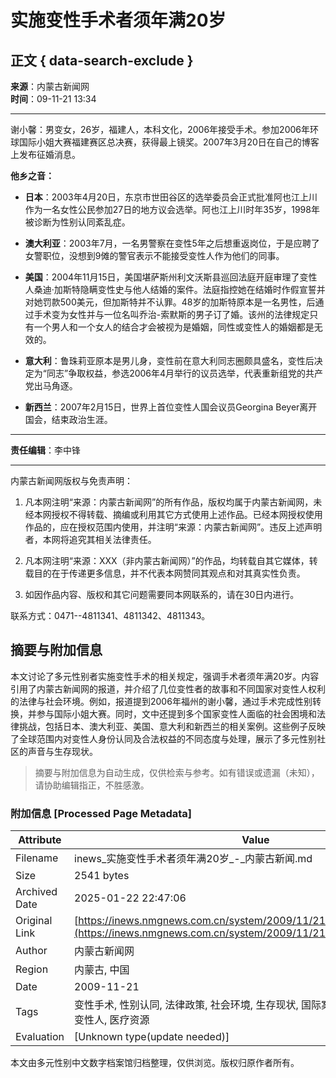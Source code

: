 # 实施变性手术者须年满20岁

## 正文 { data-search-exclude }


**来源**：内蒙古新闻网  
**时间**：09-11-21 13:34  

---

谢小馨：男变女，26岁，福建人，本科文化，2006年接受手术。参加2006年环球国际小姐大赛福建赛区总决赛，获得最上镜奖。2007年3月20日在自己的博客上发布征婚消息。

**他乡之音：**

- **日本**：2003年4月20日，东京市世田谷区的选举委员会正式批准阿也江上川作为一名女性公民参加27日的地方议会选举。阿也江上川时年35岁，1998年被诊断为性别认同紊乱症。

- **澳大利亚**：2003年7月，一名男警察在变性5年之后想重返岗位，于是应聘了女警职位，没想到9傩的警官表示不能接受变性人作为他们的同事。

- **美国**：2004年11月15日，美国堪萨斯州利文沃斯县巡回法庭开庭审理了变性人桑迪·加斯特隐瞒变性史与他人结婚的案件。法庭指控她在结婚时作假宣誓并对她罚款500美元，但加斯特并不认罪。48岁的加斯特原本是一名男性，后通过手术变为女性并与一位名叫乔治-索默斯的男子订了婚。该州的法律规定只有一个男人和一个女人的结合才会被视为是婚姻，同性或变性人的婚姻都是无效的。

- **意大利**：鲁珠莉亚原本是男儿身，变性前在意大利同志圈颇具盛名，变性后决定为“同志”争取权益，参选2006年4月举行的议员选举，代表重新组党的共产党出马角逐。

- **新西兰**：2007年2月15日，世界上首位变性人国会议员Georgina Beyer离开国会，结束政治生涯。

---

**责任编辑**：李中锋  

---

内蒙古新闻网版权与免责声明：

1. 凡本网注明“来源：内蒙古新闻网”的所有作品，版权均属于内蒙古新闻网，未经本网授权不得转载、摘编或利用其它方式使用上述作品。已经本网授权使用作品的，应在授权范围内使用，并注明“来源：内蒙古新闻网”。违反上述声明者，本网将追究其相关法律责任。

2. 凡本网注明“来源：XXX（非内蒙古新闻网）”的作品，均转载自其它媒体，转载目的在于传递更多信息，并不代表本网赞同其观点和对其真实性负责。

3. 如因作品内容、版权和其它问题需要同本网联系的，请在30日内进行。

联系方式：0471--4811341、4811342、4811343。
<!-- tcd_original_link https://inews.nmgnews.com.cn/system/2009/11/21/010327243_04.shtml -->


## 摘要与附加信息

<!-- tcd_abstract -->
本文讨论了多元性别者实施变性手术的相关规定，强调手术者须年满20岁。内容引用了内蒙古新闻网的报道，并介绍了几位变性者的故事和不同国家对变性人权利的法律与社会环境。例如，报道提到2006年福州的谢小馨，通过手术完成性别转换，并参与国际小姐大赛。同时，文中还提到多个国家变性人面临的社会困境和法律挑战，包括日本、澳大利亚、美国、意大利和新西兰的相关案例。这些例子反映了全球范围内对变性人身份认同及合法权益的不同态度与处理，展示了多元性别社区的声音与生存现状。
<!-- tcd_abstract_end -->

> 摘要与附加信息为自动生成，仅供检索与参考。如有错误或遗漏（未知），请协助编辑指正，不胜感激。

### 附加信息 [Processed Page Metadata]

| Attribute       | Value                                  |
|-----------------|----------------------------------------|
| Filename        | inews_实施变性手术者须年满20岁_-_内蒙古新闻.md                             |
| Size            | 2541 bytes                           |
| Archived Date   | 2025-01-22 22:47:06                             |
| Original Link   | [https://inews.nmgnews.com.cn/system/2009/11/21/010327243_04.shtml](https://inews.nmgnews.com.cn/system/2009/11/21/010327243_04.shtml)                       |
| Author          | 内蒙古新闻网                               |
| Region          | 内蒙古, 中国                               |
| Date            | 2009-11-21                                 |
| Tags            | 变性手术, 性别认同, 法律政策, 社会环境, 生存现状, 国际案例, 性别平等, 女性权益, 变性人, 医疗资源                                 |
| Evaluation            | [Unknown type(update needed)]                                 |
<!-- tcd_table_end -->

本文由多元性别中文数字档案馆归档整理，仅供浏览。版权归原作者所有。
